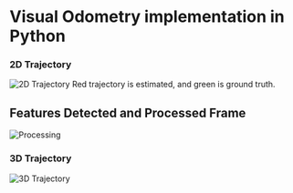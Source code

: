 # Visual Odometry implementation in Python

### 2D Trajectory 
![2D Trajectory](https://github.com/AROS-Vision-Group/visual-odometry-pipeline/blob/main/gifs/egomotion_axes_tilted45deg.gif?raw=true)
Red trajectory is estimated, and green is ground truth.

## Features Detected and Processed Frame
![Processing](https://github.com/AROS-Vision-Group/visual-odometry-pipeline/blob/main/gifs/morphology_processed_frames.gif?raw=true)

### 3D Trajectory
![3D Trajectory](https://github.com/AROS-Vision-Group/visual-odometry-pipeline/blob/main/plots/3d_traj.png) 
